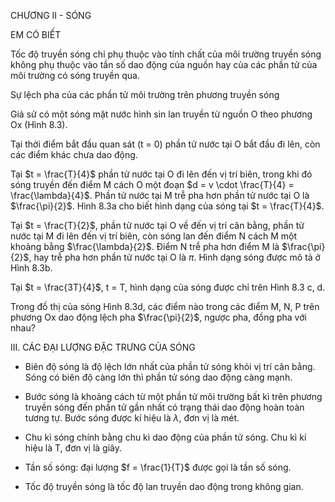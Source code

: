 CHƯƠNG II - SÓNG

EM CÓ BIẾT

Tốc độ truyền sóng chỉ phụ thuộc vào tính chất của môi trường truyền sóng không phụ thuộc vào tần số dao động của nguồn hay của các phần tử của môi trường có sóng truyền qua.

Sự lệch pha của các phần tử môi trường trên phương truyền sóng

Giả sử có một sóng mặt nước hình sin lan truyền từ nguồn O theo phương Ox (Hình 8.3).

Tại thời điểm bắt đầu quan sát (t = 0) phần tử nước tại O bắt đầu đi lên, còn các điểm khác chưa dao động.

Tại $t = \frac{T}{4}$ phần tử nước tại O đi lên đến vị trí biên, trong khi đó sóng truyền đến điểm M cách O một đoạn $d = v \cdot \frac{T}{4} = \frac{\lambda}{4}$. Phần tử nước tại M trễ pha hơn phần tử nước tại O là $\frac{\pi}{2}$. Hình 8.3a cho biết hình dạng của sóng tại $t = \frac{T}{4}$.

Tại $t = \frac{T}{2}$, phần tử nước tại O về đến vị trí cân bằng, phần tử nước tại M đi lên đến vị trí biên, còn sóng lan đến điểm N cách M một khoảng bằng $\frac{\lambda}{2}$. Điểm N trễ pha hơn điểm M là $\frac{\pi}{2}$, hay trễ pha hơn phần tử nước tại O là $\pi$. Hình dạng sóng được mô tả ở Hình 8.3b.

Tại $t = \frac{3T}{4}$, t = T, hình dạng của sóng được chỉ trên Hình 8.3 c, d.

Trong đồ thị của sóng Hình 8.3d, các điểm nào trong các điểm M, N, P trên phương Ox dao động lệch pha $\frac{\pi}{2}$, ngược pha, đồng pha với nhau?

III. CÁC ĐẠI LƯỢNG ĐẶC TRƯNG CỦA SÓNG

- Biên độ sóng là độ lệch lớn nhất của phần tử sóng khỏi vị trí cân bằng. Sóng có biên độ càng lớn thì phần tử sóng dao động càng mạnh.

- Bước sóng là khoảng cách từ một phần tử môi trường bất kì trên phương truyền sóng đến phần tử gần nhất có trạng thái dao động hoàn toàn tương tự. Bước sóng được kí hiệu là $\lambda$, đơn vị là mét.

- Chu kì sóng chính bằng chu kì dao động của phần tử sóng. Chu kì kí hiệu là T, đơn vị là giây.

- Tần số sóng: đại lượng $f = \frac{1}{T}$ được gọi là tần số sóng.

- Tốc độ truyền sóng là tốc độ lan truyền dao động trong không gian.